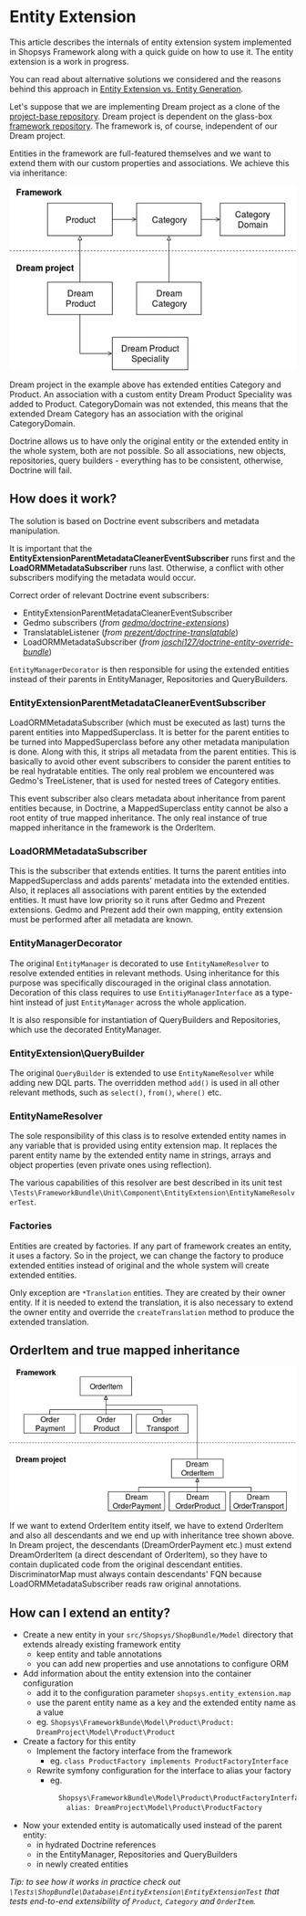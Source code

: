 # Entity Extension

This article describes the internals of entity extension system implemented in Shopsys Framework along with a quick guide on how to use it.
The entity extension is a work in progress.

You can read about alternative solutions we considered and the reasons behind this approach in [Entity Extension vs. Entity Generation](entity-extension-vs-entity-generation.md).

Let's suppose that we are implementing Dream project as a clone of the [project-base repository](https://github.com/shopsys/project-base).
Dream project is dependent on the glass-box [framework repository](https://github.com/shopsys/framework).
The framework is, of course, independent of our Dream project.

Entities in the framework are full-featured themselves and we want to extend them with our custom properties and associations.
We achieve this via inheritance:

![Dream project entities extend Framework entities](img/entity-extension.png)

Dream project in the example above has extended entities Category and Product.
An association with a custom entity Dream Product Speciality was added to Product.
CategoryDomain was not extended, this means that the extended Dream Category has an association with the original CategoryDomain.

Doctrine allows us to have only the original entity or the extended entity in the whole system, both are not possible.
So all associations, new objects, repositories, query builders - everything has to be consistent, otherwise, Doctrine will fail.

## How does it work?

The solution is based on Doctrine event subscribers and metadata manipulation.

It is important that the **EntityExtensionParentMetadataCleanerEventSubscriber** runs first and the **LoadORMMetadataSubscriber** runs last.
Otherwise, a conflict with other subscribers modifying the metadata would occur.

Correct order of relevant Doctrine event subscribers:
* EntityExtensionParentMetadataCleanerEventSubscriber
* Gedmo subscribers (*from [gedmo/doctrine-extensions](https://github.com/gedmo/doctrine-extensions)*)
* TranslatableListener (*from [prezent/doctrine-translatable](https://github.com/prezent/doctrine-translatable)*)
* LoadORMMetadataSubscriber (*from [joschi127/doctrine-entity-override-bundle](https://github.com/joschi127/doctrine-entity-override-bundle)*)

`EntityManagerDecorator` is then responsible for using the extended entities instead of their parents in EntityManager, Repositories and QueryBuilders.

### EntityExtensionParentMetadataCleanerEventSubscriber

LoadORMMetadataSubscriber (which must be executed as last) turns the parent entities into MappedSuperclass.
It is better for the parent entities to be turned into MappedSuperclass before any other metadata manipulation is done.
Along with this, it strips all metadata from the parent entities.
This is basically to avoid other event subscribers to consider the parent entities to be real hydratable entities.
The only real problem we encountered was Gedmo's TreeListener, that is used for nested trees of Category entities.

This event subscriber also clears metadata about inheritance from parent entities because,
in Doctrine, a MappedSuperclass entity cannot be also a root entity of true mapped inheritance.
The only real instance of true mapped inheritance in the framework is the OrderItem.

### LoadORMMetadataSubscriber

This is the subscriber that extends entities.
It turns the parent entities into MappedSuperclass and adds parents' metadata into the extended entities.
Also, it replaces all associations with parent entities by the extended entities.
It must have low priority so it runs after Gedmo and Prezent extensions.
Gedmo and Prezent add their own mapping, entity extension must be performed after all metadata are known.

### EntityManagerDecorator

The original `EntityManager` is decorated to use `EntityNameResolver` to resolve extended entities in relevant methods.
Using inheritance for this purpose was specifically discouraged in the original class annotation.
Decoration of this class requires to use `EntitiyManagerInterface` as a type-hint instead of just `EntityManager` across the whole application.

It is also responsible for instantiation of QueryBuilders and Repositories, which use the decorated EntityManager.

### EntityExtension\QueryBuilder

The original `QueryBuilder` is extended to use `EntityNameResolver` while adding new DQL parts.
The overridden method `add()` is used in all other relevant methods, such as `select()`, `from()`, `where()` etc. 

### EntityNameResolver

The sole responsibility of this class is to resolve extended entity names in any variable that is provided using entity extension map.
It replaces the parent entity name by the extended entity name in strings, arrays and object properties (even private ones using reflection).

The various capabilities of this resolver are best described in its unit test `\Tests\FrameworkBundle\Unit\Component\EntityExtension\EntityNameResolverTest`.

### Factories

Entities are created by factories. If any part of framework creates an entity, it uses a factory.
So in the project, we can change the factory to produce extended entities instead of original and the whole system will create extended entities.

Only exception are `*Translation` entities.
They are created by their owner entity.
If it is needed to extend the translation, it is also necessary to extend the owner entity and override the `createTranslation` method to produce the extended translation.

## OrderItem and true mapped inheritance

![class inheritance of the OrderItem entity](img/order-item.png)

If we want to extend OrderItem entity itself, we have to extend OrderItem and also all descendants and we end up with inheritance tree shown above.
In Dream project, the descendants (DreamOrderPayment etc.) must extend DreamOrderItem (a direct descendant of OrderItem),
so they have to contain duplicated code from the original descendant entities.
DiscriminatorMap must always contain descendants' FQN because LoadORMMetadataSubscriber reads raw original annotations.

## How can I extend an entity?

* Create a new entity in your `src/Shopsys/ShopBundle/Model` directory that extends already existing framework entity
  * keep entity and table annotations
  * you can add new properties and use annotations to configure ORM
* Add information about the entity extension into the container configuration
  * add it to the configuration parameter `shopsys.entity_extension.map`
  * use the parent entity name as a key and the extended entity name as a value
  * eg. `Shopsys\FrameworkBunde\Model\Product\Product: DreamProject\Model\Product\Product`
* Create a factory for this entity
  * Implement the factory interface from the framework
    * eg. `class ProductFactory implements ProductFactoryInterface`
  * Rewrite symfony configuration for the interface to alias your factory
    * eg.
      ```php
        Shopsys\FrameworkBundle\Model\Product\ProductFactoryInterface:
          alias: DreamProject\Model\Product\ProductFactory
      ```
* Now your extended entity is automatically used instead of the parent entity:
  * in hydrated Doctrine references
  * in the EntityManager, Repositories and QueryBuilders
  * in newly created entities

*Tip: to see how it works in practice check out `\Tests\ShopBundle\Database\EntityExtension\EntityExtensionTest` that tests end-to-end extensibility of `Product`, `Category` and `OrderItem`.*
